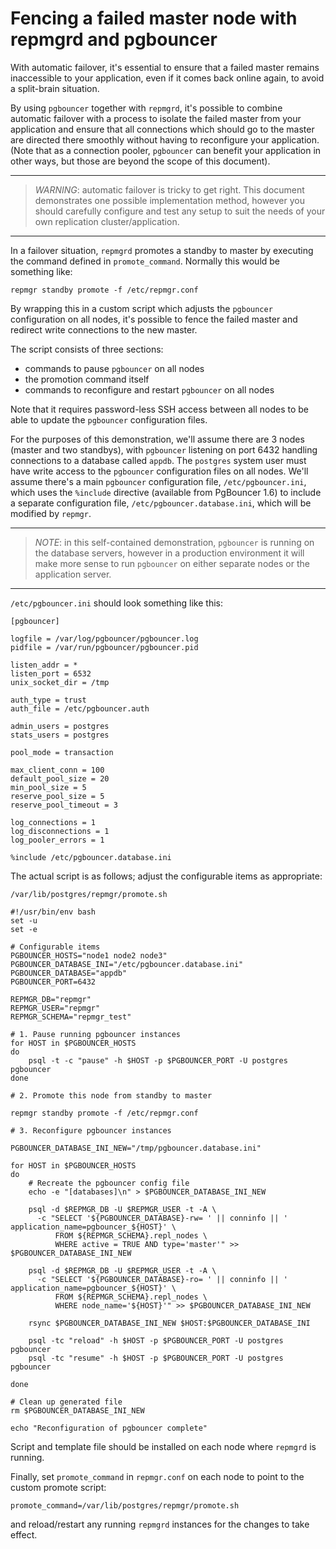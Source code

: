 Fencing a failed master node with repmgrd and pgbouncer
=======================================================

With automatic failover, it's essential to ensure that a failed master
remains inaccessible to your application, even if it comes back online
again, to avoid a split-brain situation.

By using `pgbouncer` together with `repmgrd`, it's possible to combine
automatic failover with a process to isolate the failed master from
your application and ensure that all connections which should go to
the master are directed there smoothly without having to reconfigure
your application. (Note that as a connection pooler, `pgbouncer` can
benefit your application in other ways, but those are beyond the scope
of this document).

* * *

> *WARNING*: automatic failover is tricky to get right. This document
> demonstrates one possible implementation method, however you should
> carefully configure and test any setup to suit the needs of your own
> replication cluster/application.

* * *

In a failover situation, `repmgrd` promotes a standby to master by executing
the command defined in `promote_command`. Normally this would be something like:

    repmgr standby promote -f /etc/repmgr.conf

By wrapping this in a custom script which adjusts the `pgbouncer` configuration
on all nodes, it's possible to fence the failed master and redirect write
connections to the new master.

The script consists of three sections:

* commands to pause `pgbouncer` on all nodes
* the promotion command itself
* commands to reconfigure and restart `pgbouncer` on all nodes

Note that it requires password-less SSH access between all nodes to be able to
update the `pgbouncer` configuration files.

For the purposes of this demonstration, we'll assume there are 3 nodes (master
and two standbys), with `pgbouncer` listening on port 6432 handling connections
to a database called `appdb`.  The `postgres` system user must have write
access to the `pgbouncer` configuration files on all nodes. We'll assume
there's a main `pgbouncer` configuration file, `/etc/pgbouncer.ini`, which uses
the `%include` directive (available from PgBouncer 1.6) to include a separate
configuration file, `/etc/pgbouncer.database.ini`, which will be modified by
`repmgr`.

* * *

> *NOTE*: in this self-contained demonstration, `pgbouncer` is running on the
> database servers, however in a production environment it will make more
> sense to run `pgbouncer` on either separate nodes or the application server.

* * *

`/etc/pgbouncer.ini` should look something like this:

    [pgbouncer]

    logfile = /var/log/pgbouncer/pgbouncer.log
    pidfile = /var/run/pgbouncer/pgbouncer.pid

    listen_addr = *
    listen_port = 6532
    unix_socket_dir = /tmp

    auth_type = trust
    auth_file = /etc/pgbouncer.auth

    admin_users = postgres
    stats_users = postgres

    pool_mode = transaction

    max_client_conn = 100
    default_pool_size = 20
    min_pool_size = 5
    reserve_pool_size = 5
    reserve_pool_timeout = 3

    log_connections = 1
    log_disconnections = 1
    log_pooler_errors = 1

    %include /etc/pgbouncer.database.ini

The actual script is as follows; adjust the configurable items as appropriate:

`/var/lib/postgres/repmgr/promote.sh`


    #!/usr/bin/env bash
    set -u
    set -e

    # Configurable items
    PGBOUNCER_HOSTS="node1 node2 node3"
    PGBOUNCER_DATABASE_INI="/etc/pgbouncer.database.ini"
    PGBOUNCER_DATABASE="appdb"
    PGBOUNCER_PORT=6432

    REPMGR_DB="repmgr"
    REPMGR_USER="repmgr"
    REPMGR_SCHEMA="repmgr_test"

    # 1. Pause running pgbouncer instances
    for HOST in $PGBOUNCER_HOSTS
    do
        psql -t -c "pause" -h $HOST -p $PGBOUNCER_PORT -U postgres pgbouncer
    done

    # 2. Promote this node from standby to master

    repmgr standby promote -f /etc/repmgr.conf

    # 3. Reconfigure pgbouncer instances

    PGBOUNCER_DATABASE_INI_NEW="/tmp/pgbouncer.database.ini"

    for HOST in $PGBOUNCER_HOSTS
    do
        # Recreate the pgbouncer config file
        echo -e "[databases]\n" > $PGBOUNCER_DATABASE_INI_NEW

        psql -d $REPMGR_DB -U $REPMGR_USER -t -A \
          -c "SELECT '${PGBOUNCER_DATABASE}-rw= ' || conninfo || ' application_name=pgbouncer_${HOST}' \
              FROM ${REPMGR_SCHEMA}.repl_nodes \
              WHERE active = TRUE AND type='master'" >> $PGBOUNCER_DATABASE_INI_NEW

        psql -d $REPMGR_DB -U $REPMGR_USER -t -A \
          -c "SELECT '${PGBOUNCER_DATABASE}-ro= ' || conninfo || ' application_name=pgbouncer_${HOST}' \
              FROM ${REPMGR_SCHEMA}.repl_nodes \
              WHERE node_name='${HOST}'" >> $PGBOUNCER_DATABASE_INI_NEW

        rsync $PGBOUNCER_DATABASE_INI_NEW $HOST:$PGBOUNCER_DATABASE_INI

        psql -tc "reload" -h $HOST -p $PGBOUNCER_PORT -U postgres pgbouncer
        psql -tc "resume" -h $HOST -p $PGBOUNCER_PORT -U postgres pgbouncer

    done

    # Clean up generated file
    rm $PGBOUNCER_DATABASE_INI_NEW

    echo "Reconfiguration of pgbouncer complete"

Script and template file should be installed on each node where
`repmgrd` is running.

Finally, set `promote_command` in `repmgr.conf` on each node to
point to the custom promote script:

    promote_command=/var/lib/postgres/repmgr/promote.sh

and reload/restart any running `repmgrd` instances for the changes to take
effect.
